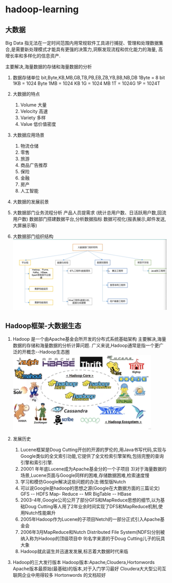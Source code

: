 # hadoop-learning

## 大数据
Big Data 指无法在一定时间范围内用常规软件工具进行捕捉、管理和处理数据集合,是需要新处理模式才能具有更强的决策力,洞察发现流程和优化能力的海量,
高增长率和多样化的信息资产.

主要解决,海量数据的存储和海量数据的分析

1. 数据存储单位 
    bit,Byte,KB,MB,GB,TB,PB,EB,ZB,YB,BB,NB,DB
    1Byte = 8 bit
    1KB = 1024 Byte
    1MB = 1024 KB
    1G = 1024 MB
    1T = 1024G 
    1P = 1024T

2. 大数据的特点
    1) Volume 大量
    2) Velocity 高速
    3) Variety 多样
    4) Value 低价值密度

3. 大数据应用场景
    1) 物流仓储
    2) 零售
    3) 旅游
    4) 商品广告推荐
    5) 保险
    6) 金融
    7) 房产
    8) 人工智能

4. 大数据的发展前景

5. 大数据部门业务流程分析
    产品人员提需求  (统计总用户数、日活跃用户数,回流用户数)
    数据部门搭建数据平台,分析数据指标
    数据可视化(报表展示,邮件发送,大屏展示等)

6. 大数据部门组织结构
![Alt text](image/0001%E5%A4%A7%E6%95%B0%E6%8D%AE%E9%83%A8%E9%97%A8%E7%BB%84%E7%BB%87%E7%BB%93%E6%9E%84.png)


## Hadoop框架-大数据生态
1. Hadoop
    是一个由Apache基金会所开发的分布式系统基础架构
    主要解决,海量数据的存储和海量数据的分析计算问题.
    广义来说,Hadoop通常是指一个更广泛的开概念--Hadoop生态圈
![Alt text](image/0002Hadoop%E7%94%9F%E6%80%81%E5%9C%88.png)

2. 发展历史
    1) Lucene框架是Doug Cutting开创的开源的罗伦的,用Java书写代码,实现与Google类似的全文索引功能,它提供了全文检索引擎架构,包括完整的查询引擎和索引引擎.
    2) 20001 年年底Lucene成为Apache基金分的一个子项目
    3)对于海量数据的场景,Lucene页面与Google同样的困难,存储数据困难,检索速度慢
    4) 学习和模仿Google解决这些问题的办法:微型版Nutch
    5) 可以说Google是hadoop的思想之源(Google在大数据方面的三篇论文)
        GFS -- HDFS
        Map- Reduce -- MR
        BigTable -- HBase
    6) 2003-4年,Google公司公开了部分GFS和MapReduce思想的细节,以为基础Doug Cutting等人用了2年业余时间实现了DFS和MapReduce机制,使用Nutch性能飙升
    7) 2005年Hadoop作为Lucene的子项目Netch的一部分正式引入Apache基金会
    8) 2006年3月MapReduce和Nutch Distributed File System(NDFS)分别被纳入称为Hadoop的顶级项目中
    9)名字来源的于Doug Cutting儿子的玩具大象
    10) Hadoop就此诞生并迅速发发展,标志着大数据时代来临

3. Hadoop的三大发行版本
    Hadoop版本:Apache,Cloudera,Hortonwords
    Apache版本最原始(最基础)的版本,对于入门学习最好
    Cloudera大大型公司互联网企业中用得较多
    Hortonwords 的文档较好

































